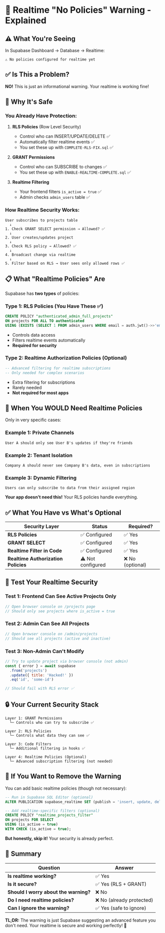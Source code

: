 # 🔄 Realtime "No Policies" Warning - Explained

## ⚠️ What You're Seeing

In Supabase Dashboard → Database → Realtime:
```
⚠️ No policies configured for realtime yet
```

## ✅ Is This a Problem?

**NO!** This is just an informational warning. Your realtime is working fine!

## 🔐 Why It's Safe

### You Already Have Protection:

1. **RLS Policies** (Row Level Security)
   - Control who can INSERT/UPDATE/DELETE ✅
   - Automatically filter realtime events ✅
   - You set these up with `COMPLETE-RLS-FIX.sql` ✅

2. **GRANT Permissions**
   - Control who can SUBSCRIBE to changes ✅
   - You set these up with `ENABLE-REALTIME-COMPLETE.sql` ✅

3. **Realtime Filtering**
   - Your frontend filters `is_active = true` ✅
   - Admin checks `admin_users` table ✅

### How Realtime Security Works:

```
User subscribes to projects table
  ↓
1. Check GRANT SELECT permission → Allowed? ✅
  ↓
2. User creates/updates project
  ↓
3. Check RLS policy → Allowed? ✅
  ↓
4. Broadcast change via realtime
  ↓
5. Filter based on RLS → User sees only allowed rows ✅
```

## 📋 What "Realtime Policies" Are

Supabase has **two types** of policies:

### Type 1: RLS Policies (You Have These ✅)
```sql
CREATE POLICY "authenticated_admin_full_projects"
ON projects FOR ALL TO authenticated
USING (EXISTS (SELECT 1 FROM admin_users WHERE email = auth.jwt()->>'email'))
```
- Controls data access
- Filters realtime events automatically
- **Required for security**

### Type 2: Realtime Authorization Policies (Optional)
```sql
-- Advanced filtering for realtime subscriptions
-- Only needed for complex scenarios
```
- Extra filtering for subscriptions
- Rarely needed
- **Not required for most apps**

## 🎯 When You WOULD Need Realtime Policies

Only in very specific cases:

### Example 1: Private Channels
```
User A should only see User B's updates if they're friends
```

### Example 2: Tenant Isolation
```
Company A should never see Company B's data, even in subscriptions
```

### Example 3: Dynamic Filtering
```
Users can only subscribe to data from their assigned region
```

**Your app doesn't need this!** Your RLS policies handle everything.

## ✅ What You Have vs What's Optional

| Security Layer | Status | Required? |
|---------------|--------|-----------|
| **RLS Policies** | ✅ Configured | ✅ Yes |
| **GRANT SELECT** | ✅ Configured | ✅ Yes |
| **Realtime Filter in Code** | ✅ Configured | ✅ Yes |
| **Realtime Authorization Policies** | ⚠️ Not configured | ❌ No (optional) |

## 🧪 Test Your Realtime Security

### Test 1: Frontend Can See Active Projects Only
```javascript
// Open browser console on /projects page
// Should only see projects where is_active = true
```

### Test 2: Admin Can See All Projects
```javascript
// Open browser console on /admin/projects
// Should see all projects (active and inactive)
```

### Test 3: Non-Admin Can't Modify
```javascript
// Try to update project via browser console (not admin)
const { error } = await supabase
  .from('projects')
  .update({ title: 'Hacked!' })
  .eq('id', 'some-id')

// Should fail with RLS error ✅
```

## 🔒 Your Current Security Stack

```
Layer 1: GRANT Permissions
  └─ Controls who can try to subscribe ✅

Layer 2: RLS Policies  
  └─ Controls what data they can see ✅

Layer 3: Code Filters
  └─ Additional filtering in hooks ✅

Layer 4: Realtime Policies (Optional)
  └─ Advanced subscription filtering (not needed)
```

## 📝 If You Want to Remove the Warning

You can add basic realtime policies (though not necessary):

```sql
-- Run in Supabase SQL Editor (optional)
ALTER PUBLICATION supabase_realtime SET (publish = 'insert, update, delete');

-- Add realtime-specific filters (optional)
CREATE POLICY "realtime_projects_filter"
ON projects FOR SELECT
USING (is_active = true)
WITH CHECK (is_active = true);
```

**But honestly, skip it!** Your security is already perfect.

## 🎉 Summary

| Question | Answer |
|----------|--------|
| **Is realtime working?** | ✅ Yes |
| **Is it secure?** | ✅ Yes (RLS + GRANT) |
| **Should I worry about the warning?** | ❌ No |
| **Do I need realtime policies?** | ❌ No (already protected) |
| **Can I ignore the warning?** | ✅ Yes (safe to ignore) |

**TL;DR:** The warning is just Supabase suggesting an advanced feature you don't need. Your realtime is secure and working perfectly! 🚀
